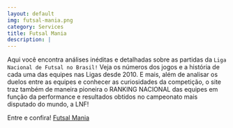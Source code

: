 ```yaml
---
layout: default
img: futsal-mania.png
category: Services
title: Futsal Mania
description: |
---
```

Aqui você encontra análises inéditas e detalhadas sobre as partidas da `Liga Nacional de Futsal no Brasil!` Veja os números dos jogos e a história de cada uma das equipes nas Ligas desde 2010. E mais, além de analisar os duelos entre as equipes e conhecer as curiosidades da competição, o site traz também de maneira pioneira o RANKING NACIONAL das equipes em função da performance e 
resultados obtidos no campeonato mais disputado do mundo, a LNF!

Entre e confira! [Futsal Mania](/futstat/futsalmania)